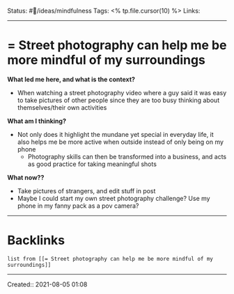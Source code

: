 Status: #💭/ideas/mindfulness
Tags: <% tp.file.cursor(10) %>
Links:
___
# = Street photography can help me be more mindful of my surroundings
**What led me here, and what is the context?**
- When watching a street photography video where a guy said it was easy to take pictures of other people since they are too busy thinking about themselves/their own activities

**What am I thinking?**
- Not only does it highlight the mundane yet special in everyday life, it also helps me be more active when outside instead of only being on my phone
	- Photography skills can then be transformed into a business, and acts as good practice for taking meaningful shots

**What now??**
- Take pictures of strangers, and edit stuff in post
- Maybe I could start my own street photography challenge? Use my phone in my fanny pack as a pov camera?


___
# Backlinks
```dataview
list from [[= Street photography can help me be more mindful of my surroundings]]
```
___
Created::  2021-08-05 01:08

